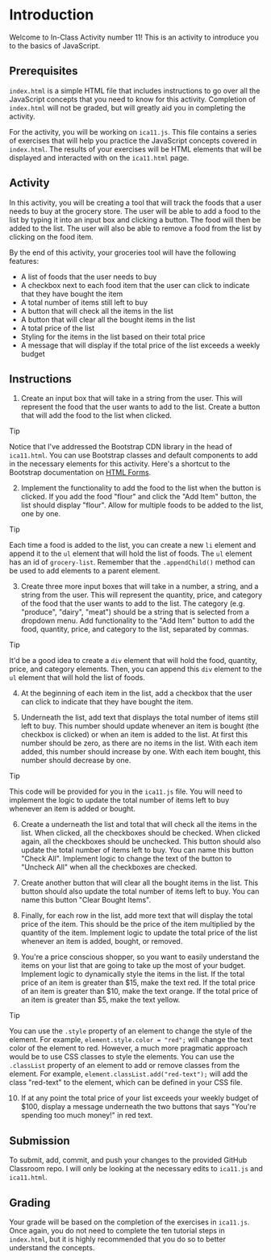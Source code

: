 # Introduction
Welcome to In-Class Activity number 11! This is an activity to introduce you to the basics of JavaScript.

## Prerequisites
`index.html` is a simple HTML file that includes instructions to go over all the JavaScript concepts that you need to know for this activity. Completion of `index.html` will not be graded, but will greatly aid you in completing the activity.

For the activity, you will be working on `ica11.js`. This file contains a series of exercises that will help you practice the JavaScript concepts covered in `index.html`. The results of your exercises will be HTML elements that will be displayed and interacted with on the `ica11.html` page.

## Activity
In this activity, you will be creating a tool that will track the foods that a user needs to buy at the grocery store. The user will be able to add a food to the list by typing it into an input box and clicking a button. The food will then be added to the list. The user will also be able to remove a food from the list by clicking on the food item.

By the end of this activity, your groceries tool will have the following features:
- A list of foods that the user needs to buy
- A checkbox next to each food item that the user can click to indicate that they have bought the item
- A total number of items still left to buy
- A button that will check all the items in the list
- A button that will clear all the bought items in the list
- A total price of the list
- Styling for the items in the list based on their total price
- A message that will display if the total price of the list exceeds a weekly budget

## Instructions
1. Create an input box that will take in a string from the user. This will represent the food that the user wants to add to the list. Create a button that will add the food to the list when clicked.
> [!TIP]
> Notice that I've addressed the Bootstrap CDN library in the head of `ica11.html`. You can use Bootstrap classes and default components to add in the necessary elements for this activity. Here's a shortcut to the Bootstrap documentation on [HTML Forms](https://getbootstrap.com/docs/5.3/forms/overview/).

2. Implement the functionality to add the food to the list when the button is clicked. If you add the food "flour" and click the "Add Item" button, the list should display "flour". Allow for multiple foods to be added to the list, one by one.
> [!TIP]
> Each time a food is added to the list, you can create a new `li` element and append it to the `ul` element that will hold the list of foods. The `ul` element has an id of `grocery-list`. Remember that the `.appendChild()` method can be used to add elements to a parent element.

3. Create three more input boxes that will take in a number, a string, and a string from the user. This will represent the quantity, price, and category of the food that the user wants to add to the list. The category (e.g. "produce", "dairy", "meat") should be a string that is selected from a dropdown menu. Add functionality to the "Add Item" button to add the food, quantity, price, and category to the list, separated by commas.
> [!TIP]
> It'd be a good idea to create a `div` element that will hold the food, quantity, price, and category elements. Then, you can append this `div` element to the `ul` element that will hold the list of foods. 

4. At the beginning of each item in the list, add a checkbox that the user can click to indicate that they have bought the item.

5. Underneath the list, add text that displays the total number of items still left to buy. This number should update whenever an item is bought (the checkbox is clicked) or when an item is added to the list. At first this number should be zero, as there are no items in the list. With each item added, this number should increase by one. With each item bought, this number should decrease by one.
> [!TIP]
> This code will be provided for you in the `ica11.js` file. You will need to implement the logic to update the total number of items left to buy whenever an item is added or bought.

6. Create a underneath the list and total that will check all the items in the list. When clicked, all the checkboxes should be checked. When clicked again, all the checkboxes should be unchecked. This button should also update the total number of items left to buy. You can name this button "Check All". Implement logic to change the text of the button to "Uncheck All" when all the checkboxes are checked.

7. Create another button that will clear all the bought items in the list. This button should also update the total number of items left to buy. You can name this button "Clear Bought Items".

8. Finally, for each row in the list, add more text that will display the total price of the item. This should be the price of the item multiplied by the quantity of the item. Implement logic to update the total price of the list whenever an item is added, bought, or removed.

9. You're a price conscious shopper, so you want to easily understand the items on your list that are going to take up the most of your budget. Implement logic to dynamically style the items in the list. If the total price of an item is greater than $15, make the text red. If the total price of an item is greater than $10, make the text orange. If the total price of an item is greater than $5, make the text yellow.
> [!TIP]
> You can use the `.style` property of an element to change the style of the element. For example, `element.style.color = "red";` will change the text color of the element to red. However, a much more pragmatic approach would be to use CSS classes to style the elements. You can use the `.classList` property of an element to add or remove classes from the element. For example, `element.classList.add("red-text");` will add the class "red-text" to the element, which can be defined in your CSS file.

10. If at any point the total price of your list exceeds your weekly budget of $100, display a message underneath the two buttons that says "You're spending too much money!" in red text.

## Submission
To submit, add, commit, and push your changes to the provided GitHub Classroom repo. I will only be looking at the necessary edits to `ica11.js` and `ica11.html`.

## Grading
Your grade will be based on the completion of the exercises in `ica11.js`. Once again, you do not need to complete the ten tutorial steps in `index.html`, but it is highly recommended that you do so to better understand the concepts.